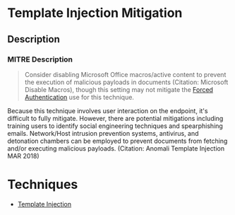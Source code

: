 
# Template Injection Mitigation

## Description

### MITRE Description

> Consider disabling Microsoft Office macros/active content to prevent the execution of malicious payloads in documents (Citation: Microsoft Disable Macros), though this setting may not mitigate the [Forced Authentication](https://attack.mitre.org/techniques/T1187) use for this technique.

Because this technique involves user interaction on the endpoint, it's difficult to fully mitigate. However, there are potential mitigations including training users to identify social engineering techniques and spearphishing emails. Network/Host intrusion prevention systems, antivirus, and detonation chambers can be employed to prevent documents from fetching and/or executing malicious payloads. (Citation: Anomali Template Injection MAR 2018)


# Techniques


* [Template Injection](../techniques/Template-Injection.md)

